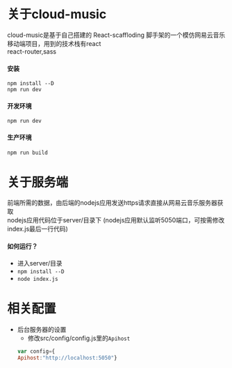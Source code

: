 # 关于cloud-music
cloud-music是基于自己搭建的 React-scaffloding 脚手架的一个模仿网易云音乐移动端项目，用到的技术栈有react  
react-router,sass
#### 安装
`npm install --D`  
`npm run dev`
#### 开发环境
`npm run dev`
#### 生产环境
`npm run build`
# 关于服务端
前端所需的数据，由后端的nodejs应用发送https请求直接从网易云音乐服务器获取  
nodejs应用代码位于server/目录下
(nodejs应用默认监听5050端口，可按需修改index.js最后一行代码)
#### 如何运行？
* 进入server/目录
* `npm install --D`
* `node index.js`
# 相关配置
* 后台服务器的设置
    * 修改src/config/config.js里的`Apihost`
    ```javascript
    var config={
   Apihost:"http://localhost:5050"}
   ```

